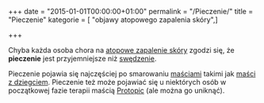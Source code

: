 +++
date = "2015-01-01T00:00:00+01:00"
permalink = "/Pieczenie/"
title = "Pieczenie"
kategorie = [ "objawy atopowego zapalenia skóry",]

+++

Chyba każda osoba chora na [atopowe zapalenie skóry](/atopedia/Atopowe_zapalenie_skóry "wikilink") zgodzi się, że **pieczenie** jest przyjemniejsze niż [swędzenie](/atopedia/Świąd "wikilink").

Pieczenie pojawia się najczęściej po smarowaniu [maściami](/atopedia/Maść "wikilink") takimi jak [maści z dziegciem](/atopedia/Maści_z_dziegciem "wikilink"). Pieczenie też może pojawiać się u niektórych osób w początkowej fazie terapii maścią [Protopic](/atopedia/Protopic "wikilink") (ale można go uniknąć).
